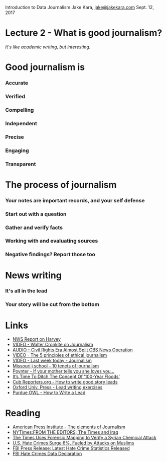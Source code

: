Introduction to Data Journalism
Jake Kara, jake@jakekara.com
Sept. 12, 2017

# Lecture 2 - What is good journalism?

_It's like academic writing, but interesting._

# Good journalism is

### Accurate
### Verified
### Compelling
### Independent
### Precise
### Engaging
### Transparent 

# The process of journalism

### Your notes are important records, and your self defense
### Start out with a question
### Gather and verify facts
### Working with and evaluating sources
### Negative findings? Report those too

# News writing

### It's all in the lead
### Your story will be cut from the bottom

# Links
* [NWS Report on Harvey](http://www.weather.gov/crp/hurricane_harvey)
* [VIDEO - Walter Cronkite on Journalism](https://www.youtube.com/watch?v=tlYIC6MU4-s)
* [AUDIO - Civil Rights Era Almost Split CBS News Operation](http://www.npr.org/templates/story/story.php?storyId=4672765)
* [VIDEO - The 5 principles of ethical journalism](http://ethicaljournalismnetwork.org/who-we-are/5-principles-of-journalism)
* [VIDEO - Last week today - Journalism](https://www.youtube.com/watch?v=bq2_wSsDwkQ)
* [Missouri j school - 10 tenets of journalism](https://journalism.missouri.edu/jan-2012/journalism-basics.html)
* [Poynter - If your mother tells you she loves you...](https://www.poynter.org/news/if-your-mother-says-she-loves-you-reporters-cautionary-tale)
* [It’s Time To Ditch The Concept Of ‘100-Year Floods’](https://fivethirtyeight.com/features/its-time-to-ditch-the-concept-of-100-year-floods/)
* [Cub Reporters.org - How to write good story leads](http://cubreporters.org/leads.html)
* [Oxford Univ. Press - Lead writing exercises](https://global.oup.com/us/companion.websites/9780199846412/student/chapter8/exercise/exercise3/)
* [Purdue OWL - How to Write a Lead](https://owl.english.purdue.edu/owl/resource/735/05/)

# Reading
* [American Press Institute - The elements of Journalism](https://www.americanpressinstitute.org/journalism-essentials/what-is-journalism/elements-journalism/)
* [NYTimes:FROM THE EDITORS; The Times and Iraq](http://www.nytimes.com/2004/05/26/world/from-the-editors-the-times-and-iraq.html)
* [The Times Uses Forensic Mapping to Verify a Syrian Chemical Attack](https://www.nytimes.com/2017/05/01/insider/the-times-uses-forensic-mapping-to-verify-a-syrian-chemical-attack.html)
* [U.S. Hate Crimes Surge 6%, Fueled by Attacks on Muslims](https://www.nytimes.com/2016/11/15/us/politics/fbi-hate-crimes-muslims.html)
* [FBI Press Release: Latest Hate Crime Statistics Released](https://www.fbi.gov/news/stories/2015-hate-crime-statistics-released)
* [FBI Hate Crimes Data Declaration](https://ucr.fbi.gov/hate-crime/2015/tables-and-data-declarations/12tabledatadecpdf/table_12_agency_hate_crime_reporting_by_state_2015.xls/@@template-layout-view?override-view=data-declaration)